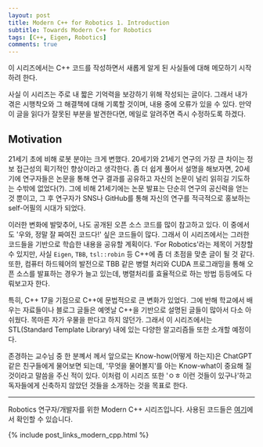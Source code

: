 ```yaml
---
layout: post
title: Modern C++ for Robotics 1. Introduction
subtitle: Towards Modern C++ for Robotics
tags: [C++, Eigen, Robotics]
comments: true
---
```


이 시리즈에서는 C++ 코드를 작성하면서 새롭게 알게 된 사실들에 대해 메모하기 시작하려 한다.

사실 이 시리즈는 주로 내 짧은 기억력을 보강하기 위해 작성되는 글이다. 
그래서 내가 겪은 시행착오와 그 해결책에 대해 기록할 것이며, 내용 중에 오류가 있을 수 있다. 
만약 이 글을 읽다가 잘못된 부분을 발견한다면, 메일로 알려주면 즉시 수정하도록 하겠다.

## Motivation

21세기 초에 비해 로봇 분야는 크게 변했다. 
20세기와 21세기 연구의 가장 큰 차이는 정보 접근성의 획기적인 향상이라고 생각한다.
좀 더 쉽게 풀어서 설명을 해보자면, 20세기에 연구자들은 논문을 통해 연구 결과를 공유하고 자신의 논문이 널리 읽히길 기도하는 수밖에 없었다(?).
그에 비해 21세기에는 논문 발표는 단순히 연구의 공신력을 얻는 것 뿐이고, 그 후 연구자가 SNS나 GitHub를 통해 자신의 연구를 적극적으로 홍보하는 self-어필의 시대가 되었다.

이러한 변화에 발맞추어, 나도 공개된 오픈 소스 코드를 많이 참고하고 있다.
이 중에서도 '우와, 정말 잘 짜여진 코드다!' 싶은 코드들이 많다. 그래서 이 시리즈에서는 그러한 코드들을 기반으로 학습한 내용을 공유할 계획이다. 
'For Robotics'라는 제목이 거창할 수 있지만, 사실 `Eigen`, `TBB`, `tsl::robin` 등 C++에 좀 더 초점을 맞춘 글이 될 것 같다.
또한, 컴퓨터 하드웨어의 발전으로 TBB 같은 병렬 처리와 CUDA 프로그래밍을 통해 오픈 소스를 발표하는 경우가 늘고 있는데, 병렬처리를 효율적으로 하는 방법 등등에도 다뤄보고자 한다.

특히, C++ 17을 기점으로 C++에 문법적으로 큰 변화가 있었다.
그에 반해 학교에서 배우는 자료들이나 블로그 글들은 예엣날 C++을 기반으로 설명된 글들이 많아서 다소 아쉬웠다.
목마른 자가 우물을 판다고 하지 않던가.
그래서 이 시리즈에서는 STL(Standard Template Library) 내에 있는 다양한 알고리즘들 또한 소개할 예정이다.

존경하는 교수님 중 한 분꼐서 께서 앞으로는 Know-how(어떻게 하는지)은 ChatGPT 같은 친구들에게 물어보면 되는데,
'무엇을 물어볼지'를 아는 Know-what이 중요해 질 것이라고 말씀을 주신 적이 있다.
이처럼 이 시리즈 또한 'ㅇㅎ 이런 것들이 있구나'하고 독자들에게 신축하지 않았던 것들을 소개하는 것을 목표로 한다.

---

Robotics 연구자/개발자를 위한 Modern C++ 시리즈입니다.
사용된 코드들은 [여기](https://github.com/LimHyungTae/moderncpp_study)에서 확인할 수 있습니다.

{% include post_links_modern_cpp.html %}
